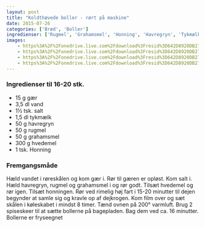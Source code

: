 ```yaml
---
layout: post
title: "Koldthævede boller - rørt på maskine"
date: 2015-07-26
categories: ['Brød', 'Boller']
ingredienser: ['Rugmel', 'Grahamsmel', 'Honning', 'Havregryn', 'Tykmælk']
images:
    - https%3A%2F%2Fonedrive.live.com%2Fdownload%3Fresid%3D642D8920DB2784EE!163877
    - https%3A%2F%2Fonedrive.live.com%2Fdownload%3Fresid%3D642D8920DB2784EE!163871
    - https%3A%2F%2Fonedrive.live.com%2Fdownload%3Fresid%3D642D8920DB2784EE!163876
    - https%3A%2F%2Fonedrive.live.com%2Fdownload%3Fresid%3D642D8920DB2784EE!163875
---
```


### Ingredienser til 16-20 stk.
-   15 g gær
-   3,5 dl vand
-   1½ tsk. salt
-   1,5 dl tykmælk
-   50 g havregryn
-   50 g rugmel
-   50 g grahamsmel
-   300 g hvedemel
-   1 tsk. Honning

### Fremgangsmåde
Hæld vandet i røreskålen og kom gær i. Rør til gæren er opløst. Kom salt i. Hæld havregryn, rugmel og grahamsmel i og rør godt. Tilsæt hvedemel og rør igen. Tilsæt honningen.
Rør ved rimelig høj fart i 15-20 minutter til dejen begynder at samle sig og kravle op af dejkrogen. Kom film over og sæt skålen i køleskabet i mindst 8 timer.
Tænd ovnen på 200&deg; varmluft. Brug 2 spiseskeer til at sætte bollerne på bagepladen. Bag dem ved ca. 16 minutter.
Bollerne er fryseegnet

